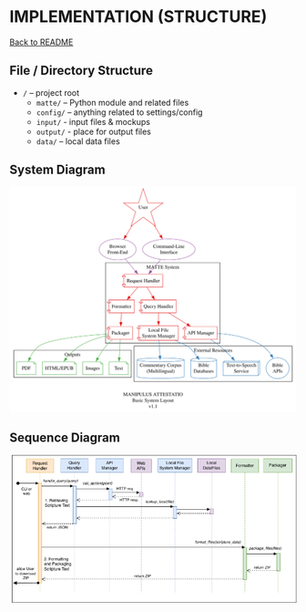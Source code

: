 # IMPLEMENTATION (STRUCTURE)

[Back to README](../README.md)

## File / Directory Structure

- `/` – project root
    + `matte/` – Python module and related files
    + `config/` – anything related to settings/config
    + `input/` - input files & mockups
    + `output/` - place for output files
    + `data/` – local data files

## System Diagram

![System Diagram](./img/system-design-1.1.svg)

## Sequence Diagram

![Sequence Diagram](./img/matte-sequence-diagram.drawio-1.5.png)
